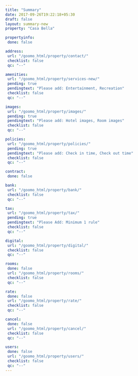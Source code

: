 ```yaml
---
title: "Summary"
date: 2017-09-26T19:22:18+05:30
draft: false
layout: summary-new
property: "Casa Bella"

propertyinfo:
 done: false

address:
 url: "/goomo_html/property/contact/"
 checklist: false
 qc: "--"

amenities:
 url: "/goomo_html/property/services-new/"
 pending: true
 pendingtext: "Please add: Entertainment, Recreation"
 checklist: false
 qc: "--"

images:
 url: "/goomo_html/property/images/"
 pending: true
 pendingtext: "Please add: Hotel images, Room images"
 checklist: false
 qc: "--"

policies:
 url: "/goomo_html/property/policies/"
 pending: true
 pendingtext: "Please add: Check in time, Check out time"
 checklist: false
 qc: "--"

contract:
 done: false

bank:
 url: "/goomo_html/property/bank/"
 checklist: false
 qc: "--"

tax:
 url: "/goomo_html/property/tax/"
 pending: true
 pendingtext: "Please Add: Minimum 1 rule"
 checklist: false
 qc: "--"

digital:
 url: "/goomo_html/property/digital/"
 checklist: false
 qc: "--"

rooms:
 done: false
 url: "/goomo_html/property/rooms/"
 checklist: false
 qc: "--"

rate:
 done: false
 url: "/goomo_html/property/rate/"
 checklist: false
 qc: "--"

cancel:
 done: false
 url: "/goomo_html/property/cancel/"
 checklist: false
 qc: "--"

users:
 done: false
 url: "/goomo_html/property/users/"
 checklist: false
 qc: "--"
---
```


